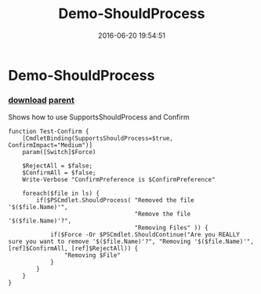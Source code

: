 ﻿---
pid:            6401
parent:         3291
children:       
poster:         Joel Bennett
title:          Demo-ShouldProcess
date:           2016-06-20 19:54:51
description:    Shows how to use SupportsShouldProcess and Confirm
format:         posh
---

# Demo-ShouldProcess

### [download](6401.ps1) [parent](3291.md) 

Shows how to use SupportsShouldProcess and Confirm

```posh
function Test-Confirm {
    [CmdletBinding(SupportsShouldProcess=$true, ConfirmImpact="Medium")]
    param([Switch]$Force)

    $RejectAll = $false;
    $ConfirmAll = $false;
    Write-Verbose "ConfirmPreference is $ConfirmPreference"

    foreach($file in ls) {
        if($PSCmdlet.ShouldProcess( "Removed the file '$($file.Name)'",
                                    "Remove the file '$($file.Name)'?",
                                    "Removing Files" )) {
            if($Force -Or $PSCmdlet.ShouldContinue("Are you REALLY sure you want to remove '$($file.Name)'?", "Removing '$($file.Name)'", [ref]$ConfirmAll, [ref]$RejectAll)) {
                "Removing $File"
            }
        }
    }
}
```
